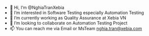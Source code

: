 - 👋 Hi, I’m @NghiaTranXebia
- 👀 I’m interested in Software Testing especially Automation Testing
- 🌱 I’m currently working as Quality Assurance at Xebia VN 
- 💞️ I’m looking to collaborate on Automation Testing Project
- 📫 You can reach me via Email or MsTeam nghia.tran@xebia.com

<!---
NghiaTranXebia/NghiaTranXebia is a ✨ special ✨ repository because its `README.md` (this file) appears on your GitHub profile.
You can click the Preview link to take a look at your changes.
--->
